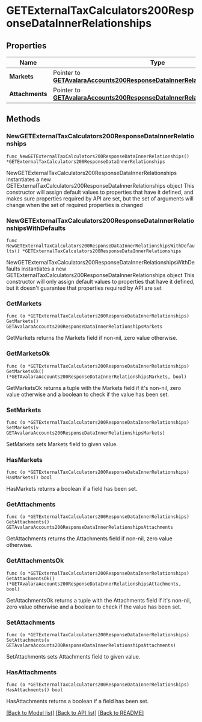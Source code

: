 # GETExternalTaxCalculators200ResponseDataInnerRelationships

## Properties

Name | Type | Description | Notes
------------ | ------------- | ------------- | -------------
**Markets** | Pointer to [**GETAvalaraAccounts200ResponseDataInnerRelationshipsMarkets**](GETAvalaraAccounts200ResponseDataInnerRelationshipsMarkets.md) |  | [optional] 
**Attachments** | Pointer to [**GETAvalaraAccounts200ResponseDataInnerRelationshipsAttachments**](GETAvalaraAccounts200ResponseDataInnerRelationshipsAttachments.md) |  | [optional] 

## Methods

### NewGETExternalTaxCalculators200ResponseDataInnerRelationships

`func NewGETExternalTaxCalculators200ResponseDataInnerRelationships() *GETExternalTaxCalculators200ResponseDataInnerRelationships`

NewGETExternalTaxCalculators200ResponseDataInnerRelationships instantiates a new GETExternalTaxCalculators200ResponseDataInnerRelationships object
This constructor will assign default values to properties that have it defined,
and makes sure properties required by API are set, but the set of arguments
will change when the set of required properties is changed

### NewGETExternalTaxCalculators200ResponseDataInnerRelationshipsWithDefaults

`func NewGETExternalTaxCalculators200ResponseDataInnerRelationshipsWithDefaults() *GETExternalTaxCalculators200ResponseDataInnerRelationships`

NewGETExternalTaxCalculators200ResponseDataInnerRelationshipsWithDefaults instantiates a new GETExternalTaxCalculators200ResponseDataInnerRelationships object
This constructor will only assign default values to properties that have it defined,
but it doesn't guarantee that properties required by API are set

### GetMarkets

`func (o *GETExternalTaxCalculators200ResponseDataInnerRelationships) GetMarkets() GETAvalaraAccounts200ResponseDataInnerRelationshipsMarkets`

GetMarkets returns the Markets field if non-nil, zero value otherwise.

### GetMarketsOk

`func (o *GETExternalTaxCalculators200ResponseDataInnerRelationships) GetMarketsOk() (*GETAvalaraAccounts200ResponseDataInnerRelationshipsMarkets, bool)`

GetMarketsOk returns a tuple with the Markets field if it's non-nil, zero value otherwise
and a boolean to check if the value has been set.

### SetMarkets

`func (o *GETExternalTaxCalculators200ResponseDataInnerRelationships) SetMarkets(v GETAvalaraAccounts200ResponseDataInnerRelationshipsMarkets)`

SetMarkets sets Markets field to given value.

### HasMarkets

`func (o *GETExternalTaxCalculators200ResponseDataInnerRelationships) HasMarkets() bool`

HasMarkets returns a boolean if a field has been set.

### GetAttachments

`func (o *GETExternalTaxCalculators200ResponseDataInnerRelationships) GetAttachments() GETAvalaraAccounts200ResponseDataInnerRelationshipsAttachments`

GetAttachments returns the Attachments field if non-nil, zero value otherwise.

### GetAttachmentsOk

`func (o *GETExternalTaxCalculators200ResponseDataInnerRelationships) GetAttachmentsOk() (*GETAvalaraAccounts200ResponseDataInnerRelationshipsAttachments, bool)`

GetAttachmentsOk returns a tuple with the Attachments field if it's non-nil, zero value otherwise
and a boolean to check if the value has been set.

### SetAttachments

`func (o *GETExternalTaxCalculators200ResponseDataInnerRelationships) SetAttachments(v GETAvalaraAccounts200ResponseDataInnerRelationshipsAttachments)`

SetAttachments sets Attachments field to given value.

### HasAttachments

`func (o *GETExternalTaxCalculators200ResponseDataInnerRelationships) HasAttachments() bool`

HasAttachments returns a boolean if a field has been set.


[[Back to Model list]](../README.md#documentation-for-models) [[Back to API list]](../README.md#documentation-for-api-endpoints) [[Back to README]](../README.md)



